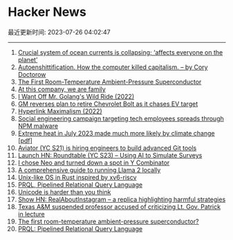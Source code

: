# Hacker News

最近更新时间: 2023-07-26 04:02:47

--- 
1. [Crucial system of ocean currents is collapsing; ‘affects everyone on the planet’](https://www.cnn.com/2023/07/25/world/gulf-stream-atlantic-current-collapse-climate-scn-intl/index.html) 
2. [Autoenshittification. How the computer killed capitalism. – by Cory Doctorow](https://doctorow.medium.com/autoenshittification-cb851c2574fb) 
3. [The First Room-Temperature Ambient-Pressure Superconductor](https://arxiv.org/abs/2307.12008) 
4. [At this company, we are family](https://pboyd.io/posts/at-company-we-are-family/) 
5. [I Want Off Mr. Golang's Wild Ride (2022)](https://fasterthanli.me/articles/i-want-off-mr-golangs-wild-ride) 
6. [GM reverses plan to retire Chevrolet Bolt as it chases EV target](https://www.ft.com/content/fd367bd6-a73a-4d80-b0d0-32837724bd0a) 
7. [Hyperlink Maximalism (2022)](https://thesephist.com/posts/hyperlink/) 
8. [Social engineering campaign targeting tech employees spreads through NPM malware](https://socket.dev/blog/social-engineering-campaign-npm-malware) 
9. [Extreme heat in July 2023 made much more likely by climate change [pdf]](https://spiral.imperial.ac.uk/bitstream/10044/1/105549/8/Scientific%20Report%20-%20Northern%20Hemisphere%20Heat.pdf) 
10. [Aviator (YC S21) is hiring engineers to build advanced Git tools](https://www.ycombinator.com/companies/aviator/jobs) 
11. [Launch HN: Roundtable (YC S23) – Using AI to Simulate Surveys](https://news.ycombinator.com/item?id=36865625) 
12. [I chose Neo and turned down a spot in Y Combinator](https://www.businessinsider.com/why-aragon-ai-founder-chose-startup-accelerator-neo-over-ycombinator) 
13. [A comprehensive guide to running Llama 2 locally](https://replicate.com/blog/run-llama-locally) 
14. [Unix-like OS in Rust inspired by xv6-riscv](https://github.com/o8vm/octox) 
15. [PRQL, Pipelined Relational Query Language](https://github.com/PRQL/prql) 
16. [Unicode is harder than you think](https://mcilloni.ovh/2023/07/23/unicode-is-hard/) 
17. [Show HN: RealAboutInstagram – a replica highlighting harmful strategies](https://realaboutinstagram.netlify.app/) 
18. [Texas A&M suspended professor accused of criticizing Lt. Gov. Patrick in lecture](https://www.texastribune.org/2023/07/25/texas-a-m-professor-opioids-dan-patrick/) 
19. [The first room-temperature ambient-pressure superconductor?](https://arxiv.org/abs/2307.12008) 
20. [PRQL: Pipelined Relational Query Language](https://github.com/PRQL/prql) 
